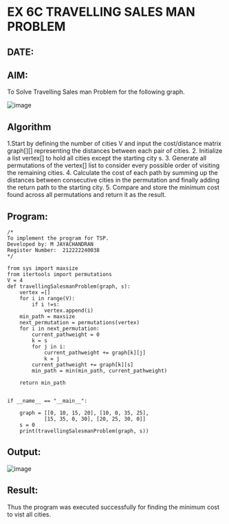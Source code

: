 # EX 6C TRAVELLING SALES MAN PROBLEM
## DATE:
## AIM:
To Solve Travelling Sales man Problem for the following graph.

![image](https://github.com/user-attachments/assets/653921a4-3d7b-4691-9b41-735e80f7af0b)



## Algorithm
1.Start by defining the number of cities V and input the cost/distance matrix graph[][] representing the distances between each pair of cities.
2. Initialize a list vertex[] to hold all cities except the starting city s.
3. Generate all permutations of the vertex[] list to consider every possible order of visiting the remaining cities.
4. Calculate the cost of each path by summing up the distances between consecutive cities in the permutation and finally adding the return path to the starting 
   city. 
5. Compare and store the minimum cost found across all permutations and return it as the result.
   

## Program:
```
/*
To implement the program for TSP.
Developed by: M JAYACHANDRAN
Register Number:  212222240038
*/
```
```
from sys import maxsize
from itertools import permutations
V = 4
def travellingSalesmanProblem(graph, s):
    vertex =[]
    for i in range(V):
        if i !=s:
            vertex.append(i)
    min_path = maxsize
    next_permutation = permutations(vertex)
    for i in next_permutation:
        current_pathweight = 0
        k = s
        for j in i:
            current_pathweight += graph[k][j]
            k = j
        current_pathweight += graph[k][s]
        min_path = min(min_path, current_pathweight)
        
    return min_path
    

if __name__ == "__main__":
 
    graph = [[0, 10, 15, 20], [10, 0, 35, 25],
            [15, 35, 0, 30], [20, 25, 30, 0]]
    s = 0
    print(travellingSalesmanProblem(graph, s))
```

## Output:

![image](https://github.com/user-attachments/assets/1976711d-382e-4869-93ef-3fe76b27d15d)


## Result:
Thus the program was executed successfully for finding the minimum cost to vist all cities.
